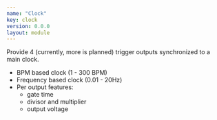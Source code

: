 ```yaml
---
name: "Clock"
key: clock
version: 0.0.0
layout: module
---
```


Provide 4 (currently, more is planned) trigger outputs synchronized to a main clock.  

- BPM based clock (1 - 300 BPM)
- Frequency based clock (0.01 - 20Hz)
- Per output features:
  - gate time
  - divisor and multiplier
  - output voltage

